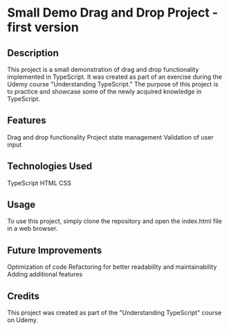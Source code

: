 # Small Demo Drag and Drop Project - first version

## Description
This project is a small demonstration of drag and drop functionality implemented in TypeScript. It was created as part of an exercise during the Udemy course "Understanding TypeScript." The purpose of this project is to practice and showcase some of the newly acquired knowledge in TypeScript.

## Features
Drag and drop functionality
Project state management
Validation of user input

## Technologies Used
TypeScript
HTML
CSS

## Usage
To use this project, simply clone the repository and open the index.html file in a web browser.

## Future Improvements
Optimization of code
Refactoring for better readability and maintainability
Adding additional features

## Credits
This project was created as part of the "Understanding TypeScript" course on Udemy.

